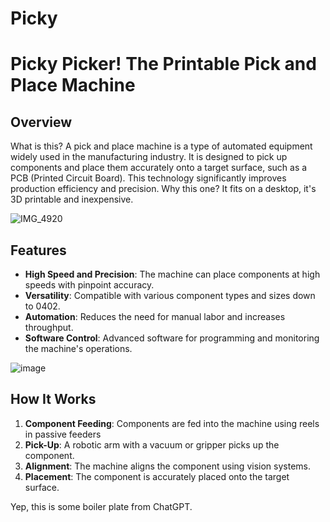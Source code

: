 # Picky
# Picky Picker!  The Printable Pick and Place Machine

## Overview

What is this?  A pick and place machine is a type of automated equipment widely used in the manufacturing industry. It is designed to pick up components and place them accurately onto a target surface, such as a PCB (Printed Circuit Board). This technology significantly improves production efficiency and precision.  Why this one?  It fits on a desktop, it's 3D printable and inexpensive.  

![IMG_4920](https://github.com/user-attachments/assets/58ef7d61-3571-43aa-ba6c-2493deb07639)

## Features

- **High Speed and Precision**: The machine can place components at high speeds with pinpoint accuracy.
- **Versatility**: Compatible with various component types and sizes down to 0402.
- **Automation**: Reduces the need for manual labor and increases throughput.
- **Software Control**: Advanced software for programming and monitoring the machine's operations.

![image](https://github.com/user-attachments/assets/42901ffd-f35e-42e1-8ad0-cffb5470502a)

## How It Works

1. **Component Feeding**: Components are fed into the machine using reels in passive feeders
2. **Pick-Up**: A robotic arm with a vacuum or gripper picks up the component.
3. **Alignment**: The machine aligns the component using vision systems.
4. **Placement**: The component is accurately placed onto the target surface.

Yep, this is some boiler plate from ChatGPT.
